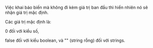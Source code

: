 Việc khai báo biến mà không đi kèm giá trị ban đầu thì hiển nhiên nó sẽ nhận giá trị mặc định.

Các giá trị mặc định là:

0 đối với kiểu số,

false đối với kiểu boolean, và "" (string rỗng) đối với strings.